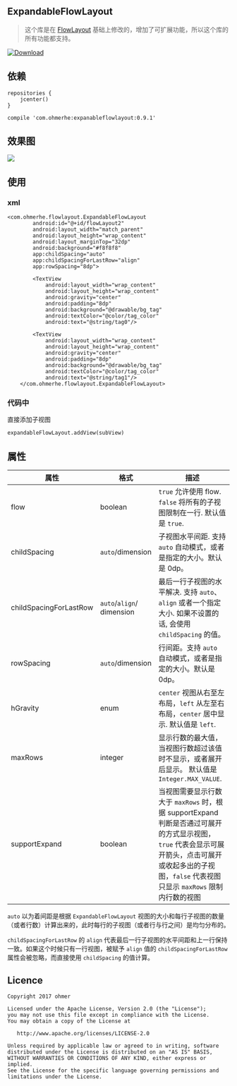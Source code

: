 
## ExpandableFlowLayout

> 这个库是在 [FlowLayout](https://github.com/nex3z/FlowLayout) 基础上修改的，增加了可扩展功能，所以这个库的所有功能都支持。

[ ![Download](https://api.bintray.com/packages/ohmerhe/maven/ExpanableFlowLayout/images/download.svg) ](https://bintray.com/ohmerhe/maven/ExpanableFlowLayout/_latestVersion)

## 依赖

```
repositories {
    jcenter()
}

compile 'com.ohmerhe:expanableflowlayout:0.9.1'
```

## 效果图

![](http://7xpox6.com1.z0.glb.clouddn.com/expandableflowlayout.gif)

## 使用

### xml 

```
<com.ohmerhe.flowlayout.ExpandableFlowLayout
        android:id="@+id/flowLayout2"
        android:layout_width="match_parent"
        android:layout_height="wrap_content"
        android:layout_marginTop="32dp"
        android:background="#f8f8f8"
        app:childSpacing="auto"
        app:childSpacingForLastRow="align"
        app:rowSpacing="8dp">

        <TextView
            android:layout_width="wrap_content"
            android:layout_height="wrap_content"
            android:gravity="center"
            android:padding="8dp"
            android:background="@drawable/bg_tag"
            android:textColor="@color/tag_color"
            android:text="@string/tag0"/>

        <TextView
            android:layout_width="wrap_content"
            android:layout_height="wrap_content"
            android:gravity="center"
            android:padding="8dp"
            android:background="@drawable/bg_tag"
            android:textColor="@color/tag_color"
            android:text="@string/tag1"/>
    </com.ohmerhe.flowlayout.ExpandableFlowLayout>
```

### 代码中

直接添加子视图

```
expandableFlowLayout.addView(subView)
```

## 属性

| 属性              | 格式                       | 描述                                                                                                                                          |
|------------------------|------------------------------|------------------------------------------------------------------------------------------------------------------------------------------------------|
| flow                   | boolean                      | `true` 允许使用 flow. `false` 将所有的子视图限制在一行. 默认值是 `true`.                                                         |
| childSpacing           | `auto`/dimension             | 子视图水平间距. 支持 `auto` 自动模式，或者是指定的大小。默认是 0dp。                                                     |
| childSpacingForLastRow | `auto`/`align`/<br>dimension | 最后一行子视图的水平解决. 支持 `auto`、 `align` 或者一个指定大小. 如果不设置的话, 会使用 `childSpacing` 的值。 |
| rowSpacing             | `auto`/dimension             | 行间距。支持 `auto` 自动模式，或者是指定的大小。默认是 0dp。                                                            |
| hGravity               | enum                      | `center` 视图从右至左布局，`left` 从左至右布局，`center` 居中显示. 默认值是 `left`.                                       |
| maxRows                | integer                      | 显示行数的最大值，当视图行数超过该值时不显示，或者展开后显示。 默认值是 `Integer.MAX_VALUE`.                                       |
| supportExpand           | boolean                      | 当视图需要显示行数大于 `maxRows` 时，根据 supportExpand 判断是否通过可展开的方式显示视图，`true` 代表会显示可展开箭头，点击可展开或收起多出的子视图，`false` 代表视图只显示 `maxRows` 限制内行数的视图                           |

`auto` 以为着间距是根据 `ExpandableFlowLayout` 视图的大小和每行子视图的数量（或者行数）计算出来的，此时每行的子视图（或者行与行之间）是均匀分布的。

`childSpacingForLastRow` 的 `align` 代表最后一行子视图的水平间距和上一行保持一致。如果这个时候只有一行视图，被赋予 `align` 值的 `childSpacingForLastRow` 属性会被忽略，而直接使用 `childSpacing` 的值计算。

## Licence

```
Copyright 2017 ohmer

Licensed under the Apache License, Version 2.0 (the "License");
you may not use this file except in compliance with the License.
You may obtain a copy of the License at

   http://www.apache.org/licenses/LICENSE-2.0

Unless required by applicable law or agreed to in writing, software
distributed under the License is distributed on an "AS IS" BASIS,
WITHOUT WARRANTIES OR CONDITIONS OF ANY KIND, either express or implied.
See the License for the specific language governing permissions and
limitations under the License.
```